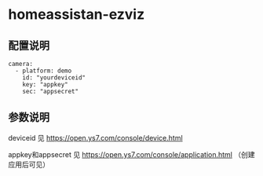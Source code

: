 # homeassistan-ezviz
配置说明
-----------------------------

    camera:
      - platform: demo
        id: "yourdeviceid"
        key: "appkey"
        sec: "appsecret"
    
参数说明   
-----------------------------   
 deviceid 见 https://open.ys7.com/console/device.html
 
 appkey和appsecret 见 https://open.ys7.com/console/application.html （创建应用后可见）
